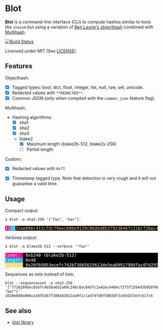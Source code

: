 # Blot

**Blot** is a command-line interface (CLI) to compute hashes similar to tools
like `shasum` but using a variation of [Ben Laurie's
objecthash](https://github.com/benlaurie/objecthash) combined with
[Multihash](https://github.com/multiformats/multihash).

[![Build Status](https://www.travis-ci.org/arnau/blot.svg?branch=master)](https://www.travis-ci.org/arnau/blot)

Licensed under MIT (See [LICENSE](./LICENSE)).

## Features

Objecthash:

* [x] Tagged types: bool, dict, float, integer, list, null, raw, set, unicode.
* [x] Redacted values with `**REDACTED**`.
* [x] Common JSON (only when compiled with the `common_json` feature flag).

Multihash:

* Hashing algorithms:
  * [x] sha1
  * [x] sha2
  * [x] sha3
  * blake2
    * [x] Maximum length (blake2b-512, blake2s-256)
    * [ ] Partial length.

Custom:

* [x] Redacted values with `0x77`.
* [x] Timestamp tagged type. Note that detection is very rough and it will not
  guarantee a valid time.


## Usage

Compact output:

```
$ blot -a sha2-256 '["foo", "bar"]'
```

<pre style="background-color: #000; font-family: monospace; color: #fff">
<span style="background-color: #ff0087">12</span><span style="background-color: #00afff">20</span><span style="color: #ffd75f">32ae896c413cfdc79eec68be9139c86ded8b279238467c216cf2bec4d5f1e4a2</span>
</pre>

Verbose output:

```
$ blot -a blake2b-512 --verbose '"foo"'
```

<pre style="background-color: #000; font-family: monospace; color: #fff">
<span style="background-color: #ff0087">Codec: </span> 0xb240 (blake2b-512)
<span style="background-color: #00afff">Length:</span> 0x40
<span style="background-color: #ffd75f">Digest:</span> 0x20fb5053ecefc742b73665625613de5ea09917988fac07d2977ece1c9bebb1aa0e5dfe8e3f2ae7b30ac3b97fac511a4745d71f5d4dbb211d69d06b34fb031e60
</pre>

Sequences as sets instead of lists:

```
blot --sequence=set -a sha3-256 '["7716209dec0a5fc4b58a6d2a89c248c8ac845fc2a42ec440ec72f5f1554d3b9507689d", "bar"]'`
1620e689a806ca38fb367f300a83022aa9f1c1ad74fd6f50038f3cb5d253e7cb17c6
```

## See also

* [blot library](blot-lib)
